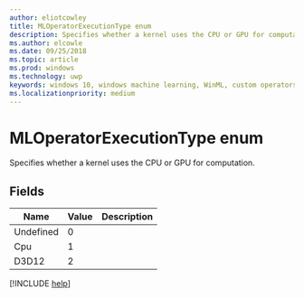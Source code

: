 ```yaml
---
author: eliotcowley
title: MLOperatorExecutionType enum
description: Specifies whether a kernel uses the CPU or GPU for computation.
ms.author: elcowle
ms.date: 09/25/2018
ms.topic: article
ms.prod: windows
ms.technology: uwp
keywords: windows 10, windows machine learning, WinML, custom operators, MLOperatorExecutionType
ms.localizationpriority: medium
---
```


# MLOperatorExecutionType enum

Specifies whether a kernel uses the CPU or GPU for computation.

## Fields

| Name | Value | Description |
|------|-------|-------------|
| Undefined | 0 | |
| Cpu | 1 | |
| D3D12 | 2 | |

[!INCLUDE [help](../includes/get-help.md)]